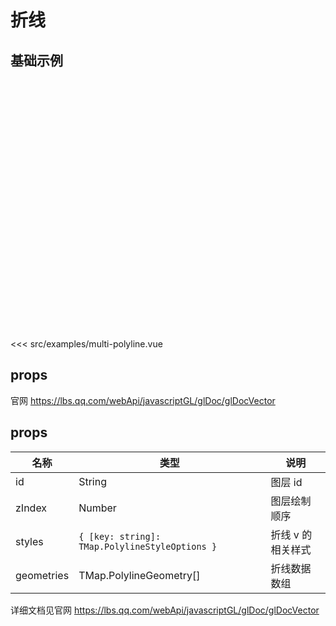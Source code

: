 # 折线

## 基础示例

<div style="height:400px"><DemoMultiPolyline/></div>

<<< src/examples/multi-polyline.vue

## props

官网 https://lbs.qq.com/webApi/javascriptGL/glDoc/glDocVector

## props

| 名称       | 类型                                           | 说明              |
| ---------- | ---------------------------------------------- | ----------------- |
| id         | String                                         | 图层 id           |
| zIndex     | Number                                         | 图层绘制顺序      |
| styles     | `{ [key: string]: TMap.PolylineStyleOptions }` | 折线 v 的相关样式 |
| geometries | TMap.PolylineGeometry[]                        | 折线数据数组      |

详细文档见官网 https://lbs.qq.com/webApi/javascriptGL/glDoc/glDocVector
